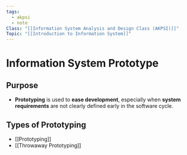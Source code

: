 ```yaml
---
tags:
  - akpsi
  - note
Class: "[[Information System Analysis and Design Class (AKPSI)]]"
Topic: "[[Introduction to Information System]]"
---
```


# Information System Prototype

## Purpose
  - **Prototyping** is used to **ease development**, especially when **system requirements** are not clearly defined early in the software cycle.

## Types of Prototyping
- [[Prototyping]]
- [[Throwaway Prototyping]]


